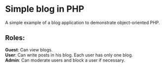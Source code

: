 # Simple blog in PHP

A simple example of a blog application to demonstrate object-oriented PHP.
  
## Roles: 
**Guest**: Can view blogs.  
**User**: Can write posts in his blog. Each user has only one blog.  
**Admin**: Can moderate users and block a user if necessary.